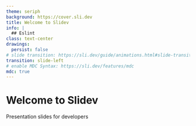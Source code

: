 ```yaml
---
theme: seriph
background: https://cover.sli.dev
title: Welcome to Slidev
info: |
  ## Eslint
class: text-center
drawings:
  persist: false
# slide transition: https://sli.dev/guide/animations.html#slide-transitions
transition: slide-left
# enable MDC Syntax: https://sli.dev/features/mdc
mdc: true
---
```


# Welcome to Slidev

Presentation slides for developers
